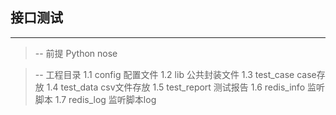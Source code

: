 ## 接口测试
----

> -- 前提
Python nose

> -- 工程目录
    1.1 config          配置文件
    1.2 lib             公共封装文件
    1.3 test_case       case存放
    1.4 test_data       csv文件存放
    1.5 test_report     测试报告
    1.6 redis_info      监听脚本
    1.7 redis_log       监听脚本log
>



